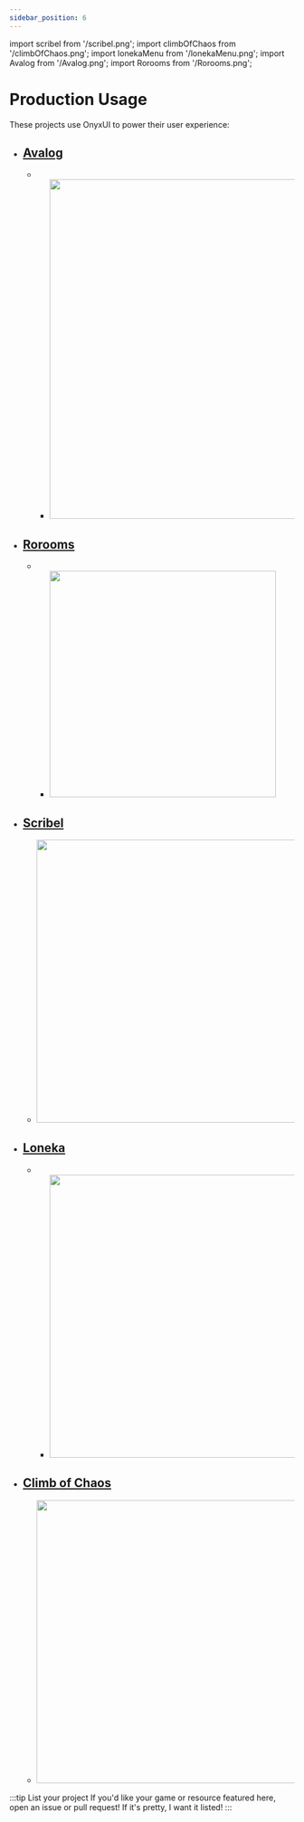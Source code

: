 ```yaml
---
sidebar_position: 6
---
```


import scribel from '/scribel.png';
import climbOfChaos from '/climbOfChaos.png';
import lonekaMenu from '/lonekaMenu.png';
import Avalog from '/Avalog.png';
import Rorooms from '/Rorooms.png';

# Production Usage

These projects use OnyxUI to power their user experience:

* ## [Avalog](https://github.com/imavafe/avalog)
  * * <img src={Avalog} width="600px"/>
* ## [Rorooms](https://rorooms.com)
  * * <img src={Rorooms} width="400px"/>
* ## [Scribel](https://www.roblox.com/games/18609236852)
  * <img src={scribel} width="500px"/>
* ## [Loneka](https://www.roblox.com/groups/15494708)
  * * <img src={lonekaMenu} width="500px"/>
* ## [Climb of Chaos](https://www.roblox.com/games/16882394262)
  * <img src={climbOfChaos} width="500px"/>

:::tip List your project
If you'd like your game or resource featured here, open an issue or pull request! If it's pretty, I want it listed!
:::